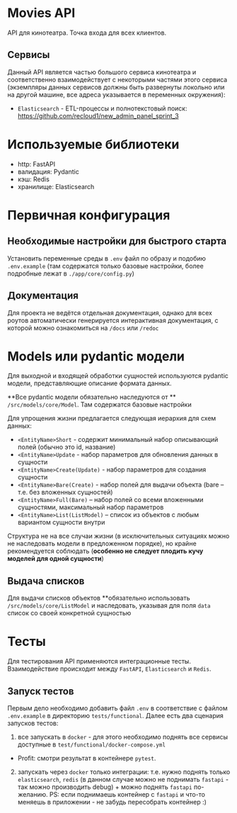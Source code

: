 # Movies API

API для кинотеатра. Точка входа для всех клиентов.

## Сервисы

Данный API является частью большого сервиса кинотеатра и соответственно взаимодействует с некоторыми частями
этого сервиса (экземпляры данных сервисов должны быть развернуты локольно или на другой машине, все адреса указывается в переменных окружения):

- `Elasticsearch` - ETL-процессы и полнотекстовый поиск: https://github.com/recloud1/new_admin_panel_sprint_3

# Используемые библиотеки

- http: FastAPI
- валидация: Pydantic
- кэш: Redis
- хранилище: Elasticsearch

# Первичная конфигурация

## Необходимые настройки для быстрого старта

Установить переменные среды в `.env` файл по образу и подобию `.env.example`
(там содержатся только базовые настройки, более подробные лежат в `./app/core/config.py`)

## Документация

Для проекта не ведётся отдельная документация, однако для всех роутов автоматически генерируется интерактивная
документация, с которой можно ознакомиться на `/docs` или `/redoc`


# Models или pydantic модели

Для выходной и входящей обработки сущностей используются pydantic модели, представляющие описание формата
данных.

**Все pydantic модели обязательно наследуются от ** `/src/models/core/Model`. Там содержатся базовые
настройки

Для упрощения жизни предлагается следующая иерархия для схем данных:

- `<EntityName>Short` - содержит минимальный набор описывающий полей (обычно это id, название)
- `<EntityName>Update` - набор параметров для обновления данных в сущности
- `<EntityName>Create(Update)` - набор параметров для создания сущности
- `<EntityName>Bare(Create)` - набор полей для выдачи объекта (bare – т.е. без вложенных сущностей)
- `<EntityName>Full(Bare)` – набор полей со всеми вложенными сущностями, максимальный набор параметров
- `<EntityName>List(ListModel)` – список из объектов с любым вариантом сущности внутри

Структура не на все случаи жизни (в исключительных ситуациях можно не наследовать модели в предложенном
порядке), но крайне рекомендуется соблюдать (**особенно не следует плодить кучу моделей для одной сущности**)

## Выдача списков

Для выдачи списков объектов **обязательно использовать `/src/models/core/ListModel` и наследовать,
указывая для поля `data` список со своей конкретной сущностью

# Тесты
Для тестирования API применяются интеграционные тесты. Взаимодействие происходит между `FastAPI`, `Elasticsearch`
и `Redis`.

## Запуск тестов
Первым дело необходимо добавить файл `.env` в соответствие с файлом `.env.example` в директорию `tests/functional`.
Далее есть два сценария запусков тестов:
1. все запускать в `docker` - для этого необходимо поднять все сервисы доступные в `test/functional/docker-compose.yml`
- Profit: смотри результат в контейнере `pytest`.
2. запускать через `docker` только интеграции: т.е. нужно поднять только `elasticsearch`, `redis`
(в данном случае можно не поднимать `fastapi` - так можно производить debug) + можно поднять `fastapi` по-желанию.
PS: если поднимаешь контейнер с `fastapi` и что-то меняешь в приложении - не забудь пересобрать контейнер :) 
